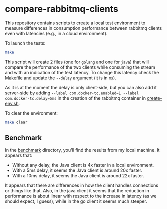 # compare-rabbitmq-clients

This repository contains scripts to create a local test environment to measure differences in consumption performance between rabbitmq clients even with latencies (e.g., in a cloud environment).

To launch the tests:

```sh
make
```

This script will create 2 files (one for `golang` and one for `java`) that will compare the performance of the two clients while consuming the stream and with an indication of the test latency.
To change this latency check the [Makefile](./Makefile) and update the `--delay` argument (it is in `ms`).

As it is at the moment the delay is only client-side, but you can also add it server-side by adding `--label com.docker-tc.enabled=1 --label com.docker-tc.delay=5ms` in the creation of the rabbitmq container in [create-env.sh](./scripts/create-env.sh).

To clear the environment:

```sh
make clear
```

## Benchmark

In the [benchmark](./benchmark/) directory, you'll find the results from my local machine. It appears that:

- Without any delay, the Java client is 4x faster in a local environment.
- With a 5ms delay, it seems the Java client is around 20x faster.
- With a 10ms delay, it seems the Java client is around 22x faster.

It appears that there are differences in how the client handles connections or things like that.
Also, in the java client it seems that the reduction in performance is about linear with respect to the increase in latency (as we should expect, I guess), while in the go client it seems much steeper.
